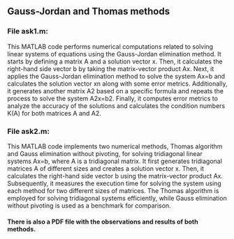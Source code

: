 ## Gauss-Jordan and Thomas methods

### File ask1.m:

This MATLAB code performs numerical computations related to solving linear systems of equations using the Gauss-Jordan elimination method. It starts by defining a matrix A and a solution vector x. Then, it calculates the right-hand side vector b by taking the matrix-vector product Ax. Next, it applies the Gauss-Jordan elimination method to solve the system Ax=b and calculates the solution vector xn​ along with some error metrics. Additionally, it generates another matrix A2 based on a specific formula and repeats the process to solve the system A2x=b2. Finally, it computes error metrics to analyze the accuracy of the solutions and calculates the condition numbers K(A) for both matrices A and A2.

### File ask2.m:

This MATLAB code implements two numerical methods, Thomas algorithm and Gauss elimination without pivoting, for solving tridiagonal linear systems Ax=b, where A is a tridiagonal matrix. It first generates tridiagonal matrices A of different sizes and creates a solution vector x. Then, it calculates the right-hand side vector b using the matrix-vector product Ax. Subsequently, it measures the execution time for solving the system using each method for two different sizes of matrices. The Thomas algorithm is employed for solving tridiagonal systems efficiently, while Gauss elimination without pivoting is used as a benchmark for comparison.

#### There is also a PDF file with the observations and results of both methods.
